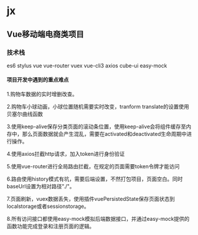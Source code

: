 # jx

## Vue移动端电商类项目

### 技术栈
es6 stylus vue vue-router vuex vue-cli3 axios cube-ui easy-mock

#### 项目开发中遇到的重点难点
1.购物车数据的实时增删改查。

2.购物车小球动画，小球位置随机需要实时改变，tranform translate的设置使用贝塞尔曲线函数

3.使用keep-alive保存分类页面的滚动条位置，使用keep-alive会将组件缓存至内存中，那么页面数据就会产生混乱，需要在activated和deactivated生命周期中进行操作。

4.使用axios拦截http请求，加入token进行身份验证

5.使用vue-router进行全局路由拦截，在规定的页面需要token令牌才能访问

6.路由使用history模式有坑，需要后端设置，不然打包项目，页面空白。同时baseUrl设置为相对路径"./"。

7.页面刷新，vuex数据丢失，使用插件vuePersistedState保存页面状态到localstorage或者sessionstorage。

8.所有访问接口都使用easy-mock模拟后端数据接口，并通过easy-mock提供的函数功能完成登录和注册页面的逻辑。
